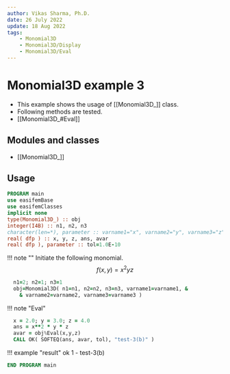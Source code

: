```yaml
---
author: Vikas Sharma, Ph.D.
date: 26 July 2022
update: 18 Aug 2022
tags:
    - Monomial3D
    - Monomial3D/Display
    - Monomial3D/Eval
---
```


# Monomial3D example 3

- This example shows the usage of [[Monomial3D_]] class.
- Following methods are tested.
- [[Monomial3D_#Eval]]

## Modules and classes

- [[Monomial3D_]]

## Usage

```fortran
PROGRAM main
use easifemBase
use easifemClasses
implicit none
type(Monomial3D_) :: obj
integer(I4B) :: n1, n2, n3
character(len=*), parameter :: varname1="x", varname2="y", varname3="z"
real( dfp ) :: x, y, z, ans, avar
real( dfp ), parameter :: tol=1.0E-10
```

!!! note ""
    Initiate the following monomial.
$$
f(x,y)=x^2 y z
$$

```fortran
  n1=2; n2=1; n3=1
  obj=Monomial3D( n1=n1, n2=n2, n3=n3, varname1=varname1, &
    & varname2=varname2, varname3=varname3 )
```

!!! note "Eval"

```fortran
  x = 2.0; y = 3.0; z = 4.0
  ans = x**2 * y * z
  avar = obj%Eval(x,y,z)
  CALL OK( SOFTEQ(ans, avar, tol), "test-3(b)" )
```

!!! example "result"
    ok 1 - test-3(b)

```fortran
END PROGRAM main
```
